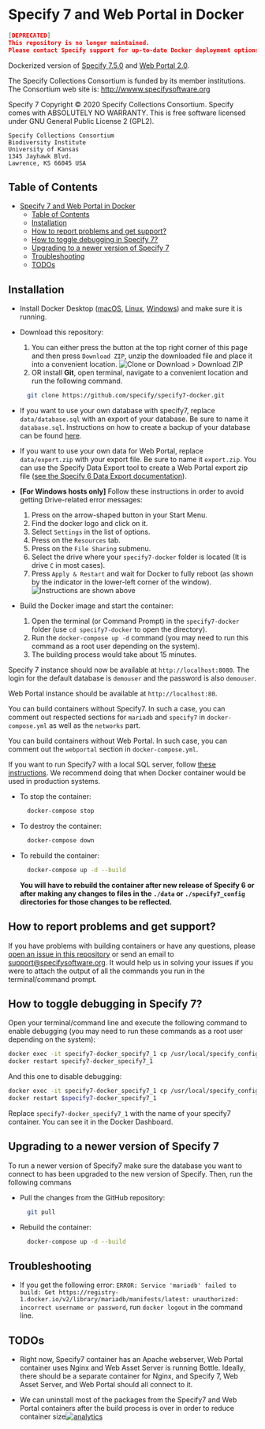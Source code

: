 Specify 7 and Web Portal in Docker
=========

```json
[DEPRECATED]
This repository is no longer maintained.
Please contact Specify support for up-to-date Docker deployment options.
```

Dockerized version of [Specify 7.5.0](https://github.com/specify/specify7) and [Web Portal 2.0](https://github.com/specify/webportal-installer).

The Specify Collections Consortium is funded by its member
institutions. The Consortium web site is:
http://wwww.specifysoftware.org

Specify 7 Copyright © 2020 Specify Collections Consortium. Specify
comes with ABSOLUTELY NO WARRANTY.  This is free software licensed
under GNU General Public License 2 (GPL2).

    Specify Collections Consortium
    Biodiversity Institute
    University of Kansas
    1345 Jayhawk Blvd.
    Lawrence, KS 66045 USA

## Table of Contents

   * [Specify 7 and Web Portal in Docker](#specify-7-and-web-portal-in-docker)
      * [Table of Contents](#table-of-contents)
      * [Installation](#installation)
      * [How to report problems and get support?](#how-to-report-problems-and-get-support)
      * [How to toggle debugging in Specify 7?](#how-to-toggle-debugging-in-specify-7)
      * [Upgrading to a newer version of Specify 7](#upgrading-to-a-newer-version-of-specify-7)
      * [Troubleshooting](#troubleshooting)
      * [TODOs](#todos)

## Installation

* Install Docker Desktop ([macOS](https://hub.docker.com/editions/community/docker-ce-desktop-mac/), [Linux](https://docs.docker.com/engine/install/ubuntu/), [Windows](https://hub.docker.com/editions/community/docker-ce-desktop-windows/)) and make sure it is running.

* Download this repository:
  1. You can either press the button at the top right corner of this page and then press `Download ZIP`, unzip the downloaded file and place it into a convenient location.
  ![Clone or Download > Download ZIP](https://update.specifysoftware.org/docker/src/download_link.png)
  2. OR install **Git**, open terminal, navigate to a convenient location and run the following command.
  ```bash
    git clone https://github.com/specify/specify7-docker.git
  ```

* If you want to use your own database with specify7, replace `data/database.sql` with an export of your database. Be sure to name it `database.sql`. Instructions on how to create a backup of your database can be found [here](https://update.specifysoftware.org/docker/src/Backup_Specify_Database.pdf).

* If you want to use your own data for Web Portal, replace `data/export.zip` with your export file. Be sure to name it `export.zip`. You can use the Specify Data Export tool to create a Web Portal export zip file ([see the Specify 6 Data Export documentation](https://www.specifysoftware.org/wp-content/uploads/2017/03/Using-the-Specify-Web-Portal.pdf)).

* **[For Windows hosts only]** Follow these instructions in order to avoid getting Drive-related error messages:
  1. Press on the arrow-shaped button in your Start Menu.
  2. Find the docker logo and click on it.
  3. Select `Settings` in the list of options.
  4. Press on the `Resources` tab.
  5. Press on the `File Sharing` submenu.
  6. Select the drive where your `specify7-docker` folder is located (It is drive `C` in most cases).
  7. Press `Apply & Restart` and wait for Docker to fully reboot (as shown by the indicator in the lower-left corner of the window).
  ![Instructions are shown above](https://update.specifysoftware.org/docker/src/docker_settings.png "Follow these instructions in order to avoid getting Drive-related error messages")

* Build the Docker image and start the container:
  1. Open the terminal (or Command Prompt) in the `specify7-docker` folder (use `cd specify7-docker` to open the directory).
  2. Run the `docker-compose up -d` command (you may need to run this command as a root user depending on the system).
  3. The building process would take about 15 minutes.

Specify 7 instance should now be available at `http://localhost:8080`. The login for the default database is `demouser` and the password is also `demouser`.

Web Portal instance should be available at `http://localhost:80`.

You can build containers without Specify7. In such a case, you can comment out respected sections for `mariadb` and `specify7` in `docker-compose.yml` as well as the `networks` part.

You can build containers without Web Portal. In such case, you can comment out the `webportal` section in `docker-compose.yml`.

If you want to run Specify7 with a local SQL server, follow [these instructions](https://github.com/specify/specify7-docker/tree/sp7_only). We recommend doing that when Docker container would be used in production systems.

* To stop the container:
  ```bash
    docker-compose stop
  ```
* To destroy the container:
  ```bash
    docker-compose down
  ```
* To rebuild the container:
  ```bash
    docker-compose up -d --build
  ```
  **You will have to rebuild the container after new release of Specify 6 or after making any changes to files in the `./data` or `./specify7_config` directories for those changes to be reflected.**

## How to report problems and get support?
If you have problems with building containers or have any questions, please [open an issue in this repository](https://github.com/specify/specify7-docker/issues/new) or send an email to [support@specifysoftware.org](mailto:support@specifysoftware.org). It would help us in solving your issues if you were to attach the output of all the commands you run in the terminal/command prompt.

## How to toggle debugging in Specify 7?
Open your terminal/command line and execute the following command to enable debugging (you may need to run these commands as a root user depending on the system):
```bash
docker exec -it specify7-docker_specify7_1 cp /usr/local/specify_config/enable_debug.py /usr/local/specify7/specifyweb/settings/debug.py
docker restart specify7-docker_specify7_1
```
And this one to disable debugging:
```bash
docker exec -it specify7-docker_specify7_1 cp /usr/local/specify_config/disable_debug.py /usr/local/specify7/specifyweb/settings/debug.py
docker restart $specify7-docker_specify7_1
```
Replace `specify7-docker_specify7_1` with the name of your specify7 container. You can see it in the Docker Dashboard.

## Upgrading to a newer version of Specify 7
To run a newer version of Specify7 make sure the database you want to connect to has been upgraded to the new version of Specify. Then, run the following commans

* Pull the changes from the GitHub repository:

  ```bash
    git pull
  ```

* Rebuild the container:

  ```bash
    docker-compose up -d --build
  ```

## Troubleshooting

* If you get the following error: `ERROR: Service 'mariadb' failed to build: Get https://registry-1.docker.io/v2/library/mariadb/manifests/latest: unauthorized: incorrect username or password`, run `docker logout` in the command line.

## TODOs

* Right now, Specify7 container has an Apache webserver, Web Portal container uses Nginx and Web Asset Server is running Bottle. Ideally, there should be a separate container for Nginx, and Specify 7, Web Asset Server, and Web Portal should all connect to it.

* We can uninstall most of the packages from the Specify7 and Web Portal containers after the build process is over in order to reduce container size[![analytics](http://www.google-analytics.com/collect?v=1&t=pageview&dl=https%3A%2F%2Fgithub.com%2Fspecify%2Fspecify7-docker&uid=readme&tid=UA-169822764-6)]()
